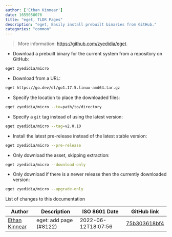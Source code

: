 ```yaml
---
author: ['Ethan Kinnear']
date: 1655050076
title: "eget, TLDR Pages"
description: "eget, Easily install prebuilt binaries from GitHub."
categories: "common"
---
```

> More information: <https://github.com/zyedidia/eget>.

- Download a prebuilt binary for the current system from a repository on GitHub:

```bash
eget zyedidia/micro
```

- Download from a URL:

```bash
eget https://go.dev/dl/go1.17.5.linux-amd64.tar.gz
```

- Specify the location to place the downloaded files:

```bash
eget zyedidia/micro --to=path/to/directory
```

- Specify a `git` tag instead of using the latest version:

```bash
eget zyedidia/micro --tag=v2.0.10
```

- Install the latest pre-release instead of the latest stable version:

```bash
eget zyedidia/micro --pre-release
```

- Only download the asset, skipping extraction:

```bash
eget zyedidia/micro --download-only
```

- Only download if there is a newer release then the currently downloaded version:

```bash
eget zyedidia/micro --upgrade-only
```
List of changes to this documentation


Author | Description | ISO 8601 Date | GitHub link
------|-----|-----|-----
[Ethan Kinnear](mailto:contact@superatomic.dev) | eget: add page (#8122) | 2022-06-12T18:07:56 | [75b303618bf4](https://github.com/tldr-pages/tldr/commit/75b303618bf4259fc177f5a53135367e4132dd21)

